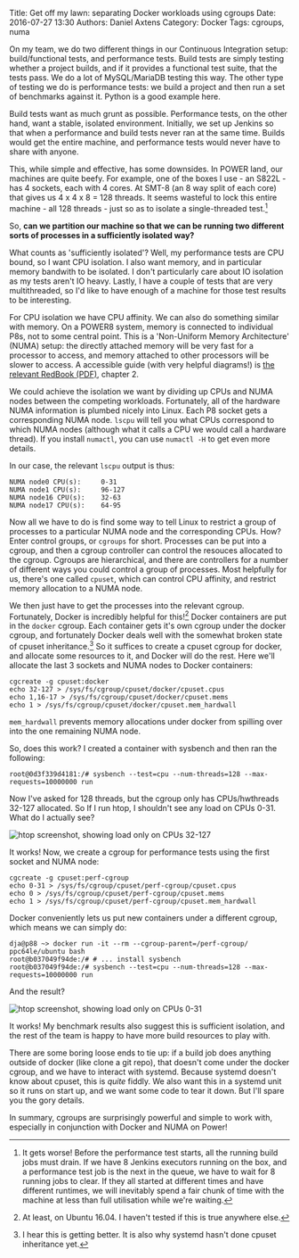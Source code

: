 Title: Get off my lawn: separating Docker workloads using cgroups
Date: 2016-07-27 13:30
Authors: Daniel Axtens
Category: Docker
Tags: cgroups, numa

On my team, we do two different things in our Continuous Integration setup: build/functional tests, and performance tests. Build tests are simply testing whether a project builds, and if it provides a functional test suite, that the tests pass. We do a lot of MySQL/MariaDB testing this way. The other type of testing we do is performance tests: we build a project and then run a set of benchmarks against it. Python is a good example here.

Build tests want as much grunt as possible. Performance tests, on the other hand, want a stable, isolated environment. Initially, we set up Jenkins so that when a performance and build tests never ran at the same time. Builds would get the entire machine, and performance tests would never have to share with anyone.

This, while simple and effective, has some downsides. In POWER land, our machines are quite beefy. For example, one of the boxes I use - an S822L - has 4 sockets, each with 4 cores. At SMT-8 (an 8 way split of each core) that gives us 4 x 4 x 8 = 128 threads. It seems wasteful to lock this entire machine - all 128 threads - just so as to isolate a single-threaded test.[^1]

[^1]: It gets worse! Before the performance test starts, all the running build jobs must drain. If we have 8 Jenkins executors running on the box, and a performance test job is the next in the queue, we have to wait for 8 running jobs to clear. If they all started at different times and have different runtimes, we will inevitably spend a fair chunk of time with the machine at less than full utilisation while we're waiting.

So, **can we partition our machine so that we can be running two different sorts of processes in a sufficiently isolated way?**

What counts as 'sufficiently isolated'? Well, my performance tests are CPU bound, so I want CPU isolation. I also want memory, and in particular memory bandwith to be isolated. I don't particularly care about IO isolation as my tests aren't IO heavy. Lastly, I have a couple of tests that are very multithreaded, so I'd like to have enough of a machine for those test results to be interesting.

For CPU isolation we have CPU affinity. We can also do something similar with memory. On a POWER8 system, memory is connected to individual P8s, not to some central point. This is a 'Non-Uniform Memory Architecture' (NUMA) setup: the directly attached memory will be very fast for a processor to access, and memory attached to other processors will be slower to access. A accessible guide (with very helpful diagrams!) is [the relevant RedBook (PDF)](http://www.redbooks.ibm.com/redpapers/pdfs/redp5098.pdf), chapter 2.

We could achieve the isolation we want by dividing up CPUs and NUMA nodes between the competing workloads. Fortunately, all of the hardware NUMA information is plumbed nicely into Linux. Each P8 socket gets a corresponding NUMA node. `lscpu` will tell you what CPUs correspond to which NUMA nodes (although what it calls a CPU we would call a hardware thread). If you install `numactl`, you can use `numactl -H` to get even more details.

In our case, the relevant `lscpu` output is thus:

```
NUMA node0 CPU(s):     0-31
NUMA node1 CPU(s):     96-127
NUMA node16 CPU(s):    32-63
NUMA node17 CPU(s):    64-95
```

Now all we have to do is find some way to tell Linux to restrict a group of processes to a particular NUMA node and the corresponding CPUs. How? Enter control groups, or `cgroups` for short. Processes can be put into a cgroup, and then a cgroup controller can control the resouces allocated to the cgroup. Cgroups are hierarchical, and there are controllers for a number of different ways you could control a group of processes. Most helpfully for us, there's one called `cpuset`, which can control CPU affinity, and restrict memory allocation to a NUMA node.

We then just have to get the processes into the relevant cgroup. Fortunately, Docker is incredibly helpful for this![^2] Docker containers are put in the `docker` cgroup. Each container gets it's own cgroup under the docker cgroup, and fortunately Docker deals well with the somewhat broken state of cpuset inheritance.[^3] So it suffices to create a cpuset cgroup for docker, and allocate some resources to it, and Docker will do the rest. Here we'll allocate the last 3 sockets and NUMA nodes to Docker containers:

```shell
cgcreate -g cpuset:docker
echo 32-127 > /sys/fs/cgroup/cpuset/docker/cpuset.cpus
echo 1,16-17 > /sys/fs/cgroup/cpuset/docker/cpuset.mems
echo 1 > /sys/fs/cgroup/cpuset/docker/cpuset.mem_hardwall
```

`mem_hardwall` prevents memory allocations under docker from spilling over into the one remaining NUMA node.

So, does this work? I created a container with sysbench and then ran the following:

```shell
root@0d3f339d4181:/# sysbench --test=cpu --num-threads=128 --max-requests=10000000 run
```

Now I've asked for 128 threads, but the cgroup only has CPUs/hwthreads 32-127 allocated. So If I run htop, I shouldn't see any load on CPUs 0-31. What do I actually see?

![htop screenshot, showing load only on CPUs 32-127](images/dja/cgroup1.png)

It works! Now, we create a cgroup for performance tests using the first socket and NUMA node:

```shell
cgcreate -g cpuset:perf-cgroup
echo 0-31 > /sys/fs/cgroup/cpuset/perf-cgroup/cpuset.cpus
echo 0 > /sys/fs/cgroup/cpuset/perf-cgroup/cpuset.mems
echo 1 > /sys/fs/cgroup/cpuset/perf-cgroup/cpuset.mem_hardwall
```

Docker conveniently lets us put new containers under a different cgroup, which means we can simply do:

```shell
dja@p88 ~> docker run -it --rm --cgroup-parent=/perf-cgroup/ ppc64le/ubuntu bash
root@b037049f94de:/# # ... install sysbench
root@b037049f94de:/# sysbench --test=cpu --num-threads=128 --max-requests=10000000 run
```

And the result?

![htop screenshot, showing load only on CPUs 0-31](images/dja/cgroup2.png)

It works! My benchmark results also suggest this is sufficient isolation, and the rest of the team is happy to have more build resources to play with.

There are some boring loose ends to tie up: if a build job does anything outside of docker (like clone a git repo), that doesn't come under the docker cgroup, and we have to interact with systemd. Because systemd doesn't know about cpuset, this is _quite_ fiddly. We also want this in a systemd unit so it runs on start up, and we want some code to tear it down. But I'll spare you the gory details.

In summary, cgroups are surprisingly powerful and simple to work with, especially in conjunction with Docker and NUMA on Power!

[^2]: At least, on Ubuntu 16.04. I haven't tested if this is true anywhere else.

[^3]: I hear this is getting better. It is also why systemd hasn't done cpuset inheritance yet.



